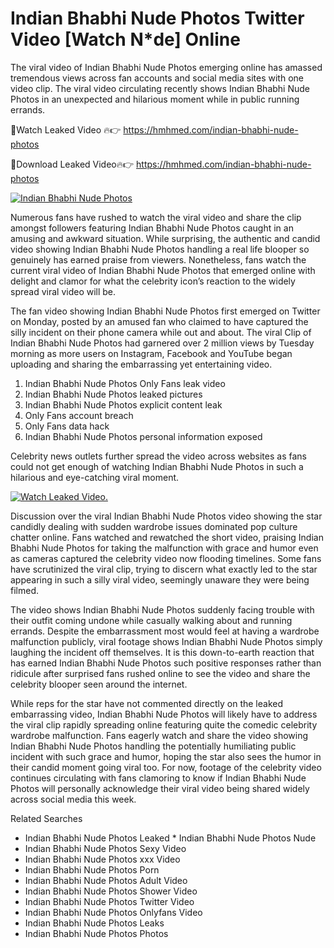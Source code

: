 ﻿# Indian Bhabhi Nude Photos Twitter Video [Watch N*de] Online

The viral video of ﻿Indian Bhabhi Nude Photos emerging online has amassed tremendous views across fan accounts and social media sites with one video clip. The viral video circulating recently shows ﻿Indian Bhabhi Nude Photos in an unexpected and hilarious moment while in public running errands. 

🔴Watch Leaked Video 🔥👉  https://hmhmed.com/indian-bhabhi-nude-photos 

🔴Download Leaked Video🔥👉  https://hmhmed.com/indian-bhabhi-nude-photos 

[![Indian Bhabhi Nude Photos](https://i.imgur.com/dJHk4Zq.gif)](https://hmhmed.com/indian-bhabhi-nude-photos)

Numerous fans have rushed to watch the viral video and share the clip amongst followers featuring ﻿Indian Bhabhi Nude Photos caught in an amusing and awkward situation. While surprising, the authentic and candid video showing ﻿Indian Bhabhi Nude Photos handling a real life blooper so genuinely has earned praise from viewers. Nonetheless, fans watch the current viral video of ﻿Indian Bhabhi Nude Photos that emerged online with delight and clamor for what the celebrity icon’s reaction to the widely spread viral video will be.

The fan video showing ﻿Indian Bhabhi Nude Photos first emerged on Twitter on Monday, posted by an amused fan who claimed to have captured the silly incident on their phone camera while out and about. The viral Clip of ﻿Indian Bhabhi Nude Photos had garnered over 2 million views by Tuesday morning as more users on Instagram, Facebook and YouTube began uploading and sharing the embarrassing yet entertaining video. 

1. ﻿Indian Bhabhi Nude Photos Only Fans leak video
2. ﻿Indian Bhabhi Nude Photos leaked pictures
3. ﻿Indian Bhabhi Nude Photos explicit content leak
4. Only Fans account breach
5. Only Fans data hack
6. ﻿Indian Bhabhi Nude Photos personal information exposed

Celebrity news outlets further spread the video across websites as fans could not get enough of watching ﻿Indian Bhabhi Nude Photos in such a hilarious and eye-catching viral moment. 

[![Watch Leaked Video.](https://miro.medium.com/v2/resize:fit:828/format:webp/1*cilzJN44JGOrTw9NJCrNHA.gif "Watch Leaked Video")](https://hmhmed.com/indian-bhabhi-nude-photos)

Discussion over the viral ﻿Indian Bhabhi Nude Photos video showing the star candidly dealing with sudden wardrobe issues dominated pop culture chatter online. Fans watched and rewatched the short video, praising ﻿Indian Bhabhi Nude Photos for taking the malfunction with grace and humor even as cameras captured the celebrity video now flooding timelines. Some fans have scrutinized the viral clip, trying to discern what exactly led to the star appearing in such a silly viral video, seemingly unaware they were being filmed.

The video shows ﻿Indian Bhabhi Nude Photos suddenly facing trouble with their outfit coming undone while casually walking about and running errands. Despite the embarrassment most would feel at having a wardrobe malfunction publicly, viral footage shows ﻿Indian Bhabhi Nude Photos simply laughing the incident off themselves. It is this down-to-earth reaction that has earned ﻿Indian Bhabhi Nude Photos such positive responses rather than ridicule after surprised fans rushed online to see the video and share the celebrity blooper seen around the internet.  

While reps for the star have not commented directly on the leaked embarrassing video, ﻿Indian Bhabhi Nude Photos will likely have to address the viral clip rapidly spreading online featuring quite the comedic celebrity wardrobe malfunction. Fans eagerly watch and share the video showing ﻿Indian Bhabhi Nude Photos handling the potentially humiliating public incident with such grace and humor, hoping the star also sees the humor in their candid moment going viral too. For now, footage of the celebrity video continues circulating with fans clamoring to know if ﻿Indian Bhabhi Nude Photos will personally acknowledge their viral video being shared widely across social media this week.

Related Searches
* ﻿Indian Bhabhi Nude Photos Leaked
﻿* Indian Bhabhi Nude Photos Nude
* ﻿Indian Bhabhi Nude Photos Sexy Video
* ﻿Indian Bhabhi Nude Photos xxx Video
* ﻿Indian Bhabhi Nude Photos Porn
* ﻿Indian Bhabhi Nude Photos Adult Video
* ﻿Indian Bhabhi Nude Photos Shower Video
* ﻿Indian Bhabhi Nude Photos Twitter Video
* ﻿Indian Bhabhi Nude Photos Onlyfans Video
* ﻿Indian Bhabhi Nude Photos Leaks
* ﻿Indian Bhabhi Nude Photos Photos